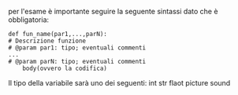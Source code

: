 per l'esame è importante seguire la seguente sintassi dato che è obbligatoria:

	def fun_name(par1,...,parN):
	# Descrizione funzione
	# @param par1: tipo; eventuali commenti
	...
	# @param parN: tipo; eventuali commenti
		body(ovvero la codifica)

Il tipo della variabile sarà uno dei seguenti:
	int
	str
	flaot
	picture
	sound